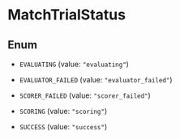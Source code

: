 

# MatchTrialStatus

## Enum


* `EVALUATING` (value: `"evaluating"`)

* `EVALUATOR_FAILED` (value: `"evaluator_failed"`)

* `SCORER_FAILED` (value: `"scorer_failed"`)

* `SCORING` (value: `"scoring"`)

* `SUCCESS` (value: `"success"`)



